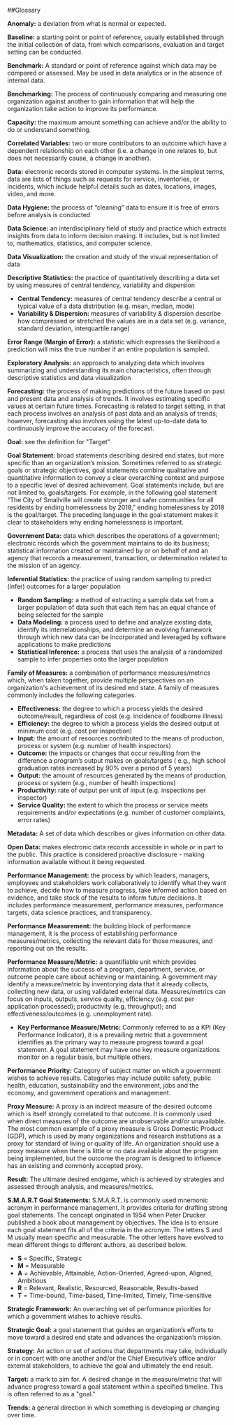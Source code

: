 ##Glossary

**Anomaly:** a deviation from what is normal or expected. 

**Baseline:** a starting point or point of reference, usually established through the initial collection of data, from which comparisons, evaluation and target setting can be conducted. 

**Benchmark:** A standard or point of reference against which data may be compared or assessed. May be used in data analytics or in the absence of internal data. 

**Benchmarking:** The process of continuously comparing and measuring one organization against another to gain information that will help the organization take action to improve its performance. 

**Capacity:** the maximum amount something can achieve and/or the ability to do or understand something. 

**Correlated Variables:** two or more contributors to an outcome which have a dependent relationship on each other (i.e. a change in one relates to, but does not necessarily cause, a change in another). 

**Data:** electronic records stored in computer systems. In the simplest terms, data are lists of things such as requests for service, inventories, or incidents, which include helpful details such as dates, locations, images, video, and more.

**Data Hygiene:** the process of “cleaning” data to ensure it is free of errors before analysis is conducted

**Data Science:** an interdisciplinary field of study and practice which extracts insights from data to inform decision making. It includes, but is not limited to, mathematics, statistics, and computer science. 

**Data Visualization:** the creation and study of the visual representation of data

**Descriptive Statistics:** the practice of quantitatively describing a data set by using measures of central tendency, variability and dispersion
  * **Central Tendency:** measures of central tendency describe a central or typical value of a data distribution (e.g. mean, median, mode)
  * **Variability & Dispersion:** measures of variability & dispersion describe how compressed or stretched the values are in a data set (e.g. variance, standard deviation, interquartile range) 



**Error Range (Margin of Error):** a statistic which expresses the likelihood a prediction will miss the true number if an entire population is sampled. 

**Exploratory Analysis:** an approach to analyzing data which involves summarizing and understanding its main characteristics, often through descriptive statistics and data visualization

**Forecasting:** the process of making predictions of the future based on past and present data and analysis of trends. It involves estimating specific values at certain future times. Forecasting is related to target setting, in that each process involves an analysis of past data and an analysis of trends; however, forecasting also involves using the latest up-to-date data to continuously improve the accuracy of the forecast. 

**Goal:** see the definition for "Target"

**Goal Statement:** broad statements describing desired end states, but more specific than an organization’s mission. Sometimes referred to as strategic goals or strategic objectives, goal statements combine qualitative and quantitative information to convey a clear overarching context and purpose to a specific level of desired achievement. Goal statements include, but are not limited to, goals/targets. For example, in the following goal statement “The City of Smallville will create stronger and safer communities for all residents by ending homelessness by 2018,” ending homelessness by 2018 is the goal/target. The preceding language in the goal statement makes it clear to stakeholders why ending homelessness is important. 

**Government Data:** data which describes the operations of a government; electronic records which the government maintains to do its business; statistical information created or maintained by or on behalf of and an agency that records a measurement, transaction, or determination related to the mission of an agency.

**Inferential Statistics:** the practice of using random sampling to predict (infer) outcomes for a larger population
  * **Random Sampling:** a method of extracting a sample data set from a larger population of data such that each item has an equal chance of being selected for the sample
  * **Data Modeling:** a process used to define and analyze existing data, identify its interrelationships, and determine an evolving framework through which new data can be incorporated and leveraged by software applications to make predictions
  * **Statistical Inference:** a process that uses the analysis of a randomized sample to infer properties onto the larger population 



**Family of Measures:** a combination of performance measures/metrics which, when taken together, provide multiple perspectives on an organization's achievement of its desired end state. A family of measures commonly includes the following categories.  
  * **Effectiveness:** the degree to which a process yields the desired outcome/result, regardless of cost (e.g. incidence of foodborne illness) 
  * **Efficiency:** the degree to which a process yields the desired output at minimum cost (e.g. cost per inspection) 
  * **Input:** the amount of resources contributed to the means of production, process or system (e.g. number of health inspectors) 
  * **Outcome:** the impacts or changes that occur resulting from the difference a program’s output makes on goals/targets ( e.g., high school graduation rates increased by 90% over a period of 5 years)
  * **Output:** the amount of resources generated by the means of production, process or system (e.g., number of health inspections)
  * **Productivity:** rate of output per unit of input (e.g. inspections per inspector)  
  * **Service Quality:** the extent to which the process or service meets requirements and/or expectations (e.g. number of customer complaints, error rates)



**Metadata:** A set of data which describes or gives information on other data.

**Open Data:** makes electronic data records accessible in whole or in part to the public. This practice is considered proactive disclosure - making information available without it being requested. 

**Performance Management:** the process by which leaders, managers, employees and stakeholders work collaboratively to identify what they want to achieve, decide how to measure progress, take informed action based on evidence, and take stock of the results to inform future decisions. It includes performance measurement, performance measures, performance targets, data science practices, and transparency. 

**Performance Measurement:** the building block of performance management, it is the process of establishing performance measures/metrics, collecting the relevant data for those measures, and reporting out on the results. 

**Performance Measure/Metric:** a quantifiable unit which provides information about the success of a program, department, service, or outcome people care about achieving or maintaining. A government may identify a measure/metric by inventorying data that it already collects, collecting new data, or using validated external data. Measures/metrics can focus on inputs, outputs, service quality, efficiency (e.g. cost per application processed); productivity (e.g. throughput); and effectiveness/outcomes (e.g. unemployment rate). 
  * **Key Performance Measure/Metric:** Commonly referred to as a KPI (Key Performance Indicator), it is a prevailing metric that a government identifies as the primary way to measure progress toward a goal statement. A goal statement may have one key measure organizations monitor on a regular basis, but multiple others. 



**Performance Priority:** Category of subject matter on which a government wishes to achieve results. Categories may include public safety, public health, education, sustainability and the environment, jobs and the economy, and government operations and management.

**Proxy Measure:** A proxy is an indirect measure of the desired outcome which is itself strongly correlated to that outcome. It is commonly used when direct measures of the outcome are unobservable and/or unavailable. The most common example of a proxy measure is Gross Domestic Product (GDP), which is used by many organizations and research institutions as a proxy for standard of living or quality of life. An organization should use a proxy measure when there is little or no data available about the program being implemented, but the outcome the program is designed to influence has an existing and commonly accepted proxy. 

**Result:** The ultimate desired endgame, which is achieved by strategies and assessed through analysis, and measures/metrics.

**S.M.A.R.T Goal Statements:**  S.M.A.R.T. is commonly used mnemonic acronym in performance management. It provides criteria for drafting strong goal statements. The concept originated in 1954 when Peter Drucker published a book about management by objectives. The idea is to ensure each goal statement fits all of the criteria in the acronym. The letters S and M usually mean specific and measurable. The other letters have evolved to mean different things to different authors, as described below. 
  * **S** = Specific, Strategic
  * **M** = Measurable
  * **A** = Achievable, Attainable, Action-Oriented, Agreed-upon, Aligned, Ambitious
  * **R** = Relevant, Realistic, Resourced, Reasonable, Results-based
  * **T** = Time-bound, Time-based, Time-limited, Timely, Time-sensitive



**Strategic Framework:** An overarching set of performance priorities for which a government wishes to achieve results.

**Strategic Goal:** a goal statement that guides an organization’s efforts to move toward a desired end state and advances the organization’s mission.

**Strategy:** An action or set of actions that departments may take, individually or in concert with one another and/or the Chief Executive’s office and/or external stakeholders, to achieve the goal and ultimately the end result.

**Target:** a mark to aim for. A desired change in the measure/metric that will advance progress toward a goal statement within a specified timeline. This is often referred to as a "goal." 

**Trends:** a general direction in which something is developing or changing over time.
